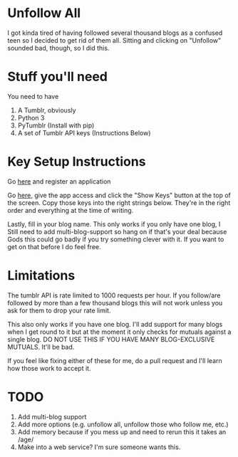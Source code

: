 # Unfollow All
I got kinda tired of having followed several thousand blogs as a confused teen
so I decided to get rid of them all. Sitting and clicking on "Unfollow" sounded
bad, though, so I did this.

# Stuff you'll need
You need to have
1. A Tumblr, obviously
1. Python 3
1. PyTumblr (Install with pip)
1. A set of Tumblr API keys (Instructions Below)

# Key Setup Instructions
Go [here](https://www.tumblr.com/oauth/apps) and register an application

Go [here,](https://api.tumblr.com/console/) give the app access and click the "Show
Keys" button at the top of the screen. Copy those keys into the right strings
below. They're in the right order and everything at the time of writing.

Lastly, fill in your blog name. This only works if you only have one blog, I
Still need to add multi-blog-support so hang on if that's your deal because
Gods this could go badly if you try something clever with it. If you want to
get on that before I do feel free.

# Limitations
The tumblr API is rate limited to 1000 requests per hour. If you follow/are
followed by more than a few thousand blogs this will not work unless you ask
for them to drop your rate limit.

This also only works if you have one blog. I'll add support for many blogs when
I get round to it but at the moment it only checks for mutuals against a single
blog. DO NOT USE THIS IF YOU HAVE MANY BLOG-EXCLUSIVE MUTUALS. It'll be bad.

If you feel like fixing either of these for me, do a pull request and I'll learn
how those work to accept it.

# TODO
1. Add multi-blog support
1. Add more options (e.g. unfollow all, unfollow those who follow me, etc.)
1. Add memory because if you mess up and need to rerun this it takes an /age/
1. Make into a web service? I'm sure someone wants this.
